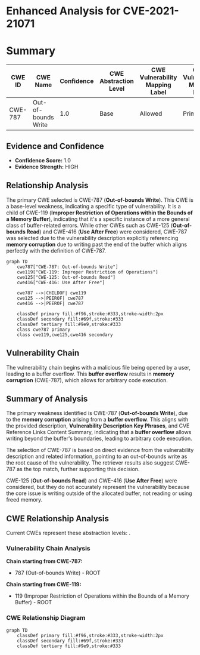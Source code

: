 # Enhanced Analysis for CVE-2021-21071

# Summary
| CWE ID | CWE Name | Confidence | CWE Abstraction Level | CWE Vulnerability Mapping Label | CWE-Vulnerability Mapping Notes |
|---|---|---|---|---|---|
| CWE-787 | Out-of-bounds Write | 1.0 | Base | Allowed | Primary CWE |

## Evidence and Confidence

*   **Confidence Score:** 1.0
*   **Evidence Strength:** HIGH

## Relationship Analysis
The primary CWE selected is CWE-787 (**Out-of-bounds Write**). This CWE is a base-level weakness, indicating a specific type of vulnerability. It is a child of CWE-119 (**Improper Restriction of Operations within the Bounds of a Memory Buffer**), indicating that it's a specific instance of a more general class of buffer-related errors. While other CWEs such as CWE-125 (**Out-of-bounds Read**) and CWE-416 (**Use After Free**) were considered, CWE-787 was selected due to the vulnerability description explicitly referencing **memory corruption** due to writing past the end of the buffer which aligns perfectly with the definition of CWE-787.

```mermaid
graph TD
    cwe787["CWE-787: Out-of-bounds Write"]
    cwe119["CWE-119: Improper Restriction of Operations"]
    cwe125["CWE-125: Out-of-bounds Read"]
    cwe416["CWE-416: Use After Free"]

    cwe787 -->|CHILDOF| cwe119
    cwe125 -->|PEEROF| cwe787
    cwe416 -->|PEEROF| cwe787
    
    classDef primary fill:#f96,stroke:#333,stroke-width:2px
    classDef secondary fill:#69f,stroke:#333
    classDef tertiary fill:#9e9,stroke:#333
    class cwe787 primary
    class cwe119,cwe125,cwe416 secondary
```

## Vulnerability Chain
The vulnerability chain begins with a malicious file being opened by a user, leading to a buffer overflow. This **buffer overflow** results in **memory corruption** (CWE-787), which allows for arbitrary code execution.

## Summary of Analysis
The primary weakness identified is CWE-787 (**Out-of-bounds Write**), due to the **memory corruption** arising from a **buffer overflow**. This aligns with the provided description, **Vulnerability Description Key Phrases**, and CVE Reference Links Content Summary, indicating that a **buffer overflow** allows writing beyond the buffer's boundaries, leading to arbitrary code execution.

The selection of CWE-787 is based on direct evidence from the vulnerability description and related information, pointing to an out-of-bounds write as the root cause of the vulnerability. The retriever results also suggest CWE-787 as the top match, further supporting this decision.

CWE-125 (**Out-of-bounds Read**) and CWE-416 (**Use After Free**) were considered, but they do not accurately represent the vulnerability because the core issue is writing outside of the allocated buffer, not reading or using freed memory.


## CWE Relationship Analysis

Current CWEs represent these abstraction levels: .


### Vulnerability Chain Analysis

**Chain starting from CWE-787:**
- 787 (Out-of-bounds Write) - ROOT


**Chain starting from CWE-119:**
- 119 (Improper Restriction of Operations within the Bounds of a Memory Buffer) - ROOT



### CWE Relationship Diagram

```mermaid
graph TD
    classDef primary fill:#f96,stroke:#333,stroke-width:2px
    classDef secondary fill:#69f,stroke:#333
    classDef tertiary fill:#9e9,stroke:#333
```